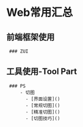 # Web常用汇总

  ## 前端框架使用
     ### ZUI

  ## 工具使用-Tool Part
     ### PS
         - 切图
           - [界面设置]()
           - [常规切图]()
           - [精准切图]()
           - [切图技巧]()    


